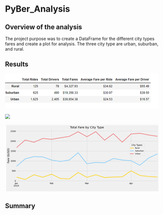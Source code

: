 # PyBer_Analysis

## Overview of the analysis

The project purpose was to create a DataFrame for the different city types fares and create a plot for analysis.   The three city type
are urban, suburban, and rural.

## Results

![](https://github.com/crashdean/PyBer_Analysis/blob/main/Resources/City_type_sum.png)


![](https://github.com/crashdean/PyBer_Analysis/blob/main/Resources/Resources/Sum_by_city_type.png)


![](https://github.com/crashdean/PyBer_Analysis/blob/main/Resources/Total_fare_city_type.png)

## Summary
